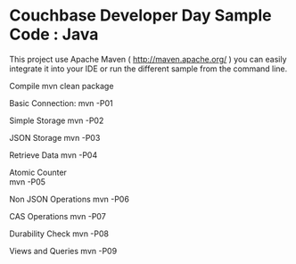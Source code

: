 # Couchbase Developer Day Sample Code : Java

This project use Apache Maven ( http://maven.apache.org/ ) you can easily integrate it into your IDE or run the different sample from the command line.

Compile
	mvn clean package

Basic Connection:
	mvn -P01
	
Simple Storage
	mvn -P02
	
JSON Storage
	mvn -P03
	
Retrieve Data
	mvn -P04

Atomic Counter	
	mvn -P05

Non JSON Operations
	mvn -P06

CAS Operations
	mvn -P07

Durability Check
	mvn -P08

Views and Queries
	mvn -P09
	

